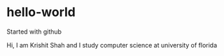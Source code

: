 # hello-world
Started with github

Hi, I am Krishit Shah and I study computer science at university of florida
